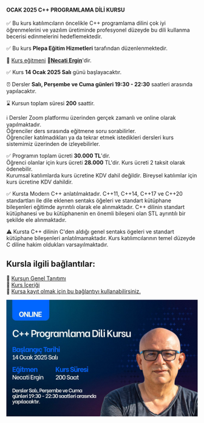 #### OCAK 2025 C++ PROGRAMLAMA DİLİ KURSU

✅ Bu kurs katılımcıların öncelikle C++ programlama dilini çok iyi öğrenmelerini ve yazılım üretiminde profesyonel düzeyde bu dili kullanma becerisi edinmelerini hedeflemektedir.

✅ Bu kurs **Plepa Eğitim Hizmetleri** tarafından düzenlenmektedir.

👨 [Kurs eğitmeni](https://github.com/necatiergin/OCAK_2025_CPP_KURSU/blob/main/kurs_egitmeni.md)
**&#128279;[Necati Ergin](https://www.linkedin.com/in/necati-ergin-045768176/)**'dir.

✅ Kurs **14 Ocak 2025 Salı** günü başlayacaktır.

⏰ Dersler **Salı, Perşembe ve Cuma günleri 19:30 - 22:30** saatleri arasında yapılacaktır.

⌛ Kursun toplam süresi **200** saattir.

ℹ️ Dersler Zoom platformu üzerinden gerçek zamanlı ve online olarak yapılmaktadır.<br> 
Öğrenciler ders sırasında eğitmene soru sorabilirler.<br>
Öğrenciler katılmadıkları ya da tekrar etmek istedikleri dersleri kurs sistemimiz üzerinden de izleyebilirler.<br>

✅ Programın toplam ücreti **30.000 TL**'dir. <br>
Öğrenci olanlar için kurs ücreti **28.000** TL'dir. Kurs ücreti 2 taksit olarak ödenebilir.<br>
Kurumsal katılımlarda kurs ücretine KDV dahil değildir. Bireysel katılımlar için kurs ücretine KDV dahildir. 

✅ Kursta Modern C++ anlatılmaktadır. C++11, C++14, C++17 ve C++20 standartları ile dile eklenen sentaks öğeleri ve standart kütüphane bileşenleri eğitimde ayrıntılı olarak ele alınmaktadır. C++ dilinin standart kütüphanesi ve bu kütüphanenin en önemli bileşeni olan STL ayrıntılı bir şekilde ele alınmaktadır.

⚠ Kursta C++ dilinin C'den aldığı genel sentaks ögeleri ve standart kütüphane bileşenleri anlatılmamaktadır. Kurs katılımcılarının temel düzeyde C diline hakim oldukları varsayılmaktadır.

## Kursla ilgili bağlantılar:

&#128279; [Kursun Genel Tanıtımı](https://github.com/necatiergin/OCAK_2025_CPP_KURSU/blob/main/kurs_tanitimi.md)<br>
&#128279; [Kurs İçeriği](https://github.com/necatiergin/kurs_programlari/blob/main/cplusplus_kurs_icerigi.md)<br>
&#128279; [Kursa kayıt olmak için bu bağlantıyı kullanabilirsiniz.](https://us02web.zoom.us/meeting/register/tZYodu-srjssHdzvnFvnDgLGvIK5rgVsVa5C)

![kurs tanıtım görseli](https://github.com/necatiergin/OCAK_2025_CPP_KURSU/blob/main/cpp_kursu_gorseli.jpg)



